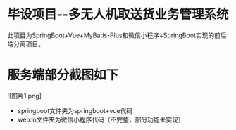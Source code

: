 # 毕设项目--多无人机取送货业务管理系统
此项目为SpringBoot+Vue+MyBatis-Plus和微信小程序+SpringBoot实现的前后端分离项目。
# 服务端部分截图如下
![图片1.png]


* springboot文件夹为springboot+vue代码
* weixin文件夹为微信小程序代码（不完整，部分功能未实现）
